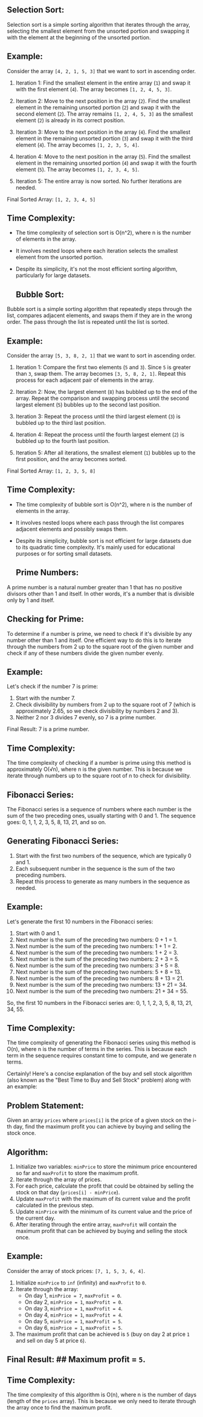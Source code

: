 ## Selection Sort:

Selection sort is a simple sorting algorithm that iterates through the array, selecting the smallest element from the unsorted portion and swapping it with the element at the beginning of the unsorted portion.

## Example:

Consider the array `[4, 2, 1, 5, 3]` that we want to sort in ascending order.

1. Iteration 1: Find the smallest element in the entire array (`1`) and swap it with the first element (`4`). The array becomes `[1, 2, 4, 5, 3]`.

2. Iteration 2: Move to the next position in the array (`2`). Find the smallest element in the remaining unsorted portion (`2`) and swap it with the second element (`2`). The array remains `[1, 2, 4, 5, 3]` as the smallest element (`2`) is already in its correct position.

3. Iteration 3: Move to the next position in the array (`4`). Find the smallest element in the remaining unsorted portion (`3`) and swap it with the third element (`4`). The array becomes `[1, 2, 3, 5, 4]`.

4. Iteration 4: Move to the next position in the array (`5`). Find the smallest element in the remaining unsorted portion (`4`) and swap it with the fourth element (`5`). The array becomes `[1, 2, 3, 4, 5]`.

5. Iteration 5: The entire array is now sorted. No further iterations are needed.

Final Sorted Array: `[1, 2, 3, 4, 5]`

## Time Complexity:

- The time complexity of selection sort is O(n^2), where n is the number of elements in the array.
- It involves nested loops where each iteration selects the smallest element from the unsorted portion.
- Despite its simplicity, it's not the most efficient sorting algorithm, particularly for large datasets.

  ## Bubble Sort:

Bubble sort is a simple sorting algorithm that repeatedly steps through the list, compares adjacent elements, and swaps them if they are in the wrong order. The pass through the list is repeated until the list is sorted.

## Example:

Consider the array `[5, 3, 8, 2, 1]` that we want to sort in ascending order.

1. Iteration 1: Compare the first two elements (`5` and `3`). Since `5` is greater than `3`, swap them. The array becomes `[3, 5, 8, 2, 1]`.
   Repeat this process for each adjacent pair of elements in the array.

2. Iteration 2: Now, the largest element (`8`) has bubbled up to the end of the array. Repeat the comparison and swapping process until the second largest element (`5`) bubbles up to the second last position.

3. Iteration 3: Repeat the process until the third largest element (`3`) is bubbled up to the third last position.

4. Iteration 4: Repeat the process until the fourth largest element (`2`) is bubbled up to the fourth last position.

5. Iteration 5: After all iterations, the smallest element (`1`) bubbles up to the first position, and the array becomes sorted.

Final Sorted Array: `[1, 2, 3, 5, 8]`

## Time Complexity:

- The time complexity of bubble sort is O(n^2), where n is the number of elements in the array.
- It involves nested loops where each pass through the list compares adjacent elements and possibly swaps them.
- Despite its simplicity, bubble sort is not efficient for large datasets due to its quadratic time complexity. It's mainly used for educational purposes or for sorting small datasets.

  ## Prime Numbers:

A prime number is a natural number greater than 1 that has no positive divisors other than 1 and itself. In other words, it's a number that is divisible only by 1 and itself.

## Checking for Prime:

To determine if a number is prime, we need to check if it's divisible by any number other than 1 and itself. One efficient way to do this is to iterate through the numbers from 2 up to the square root of the given number and check if any of these numbers divide the given number evenly.

## Example:

Let's check if the number 7 is prime:

1. Start with the number 7.
2. Check divisibility by numbers from 2 up to the square root of 7 (which is approximately 2.65, so we check divisibility by numbers 2 and 3).
3. Neither 2 nor 3 divides 7 evenly, so 7 is a prime number.

Final Result: 7 is a prime number.

## Time Complexity:

The time complexity of checking if a number is prime using this method is approximately O(√n), where n is the given number. This is because we iterate through numbers up to the square root of n to check for divisibility.

## Fibonacci Series:

The Fibonacci series is a sequence of numbers where each number is the sum of the two preceding ones, usually starting with 0 and 1. The sequence goes: 0, 1, 1, 2, 3, 5, 8, 13, 21, and so on.

## Generating Fibonacci Series:

1. Start with the first two numbers of the sequence, which are typically 0 and 1.
2. Each subsequent number in the sequence is the sum of the two preceding numbers.
3. Repeat this process to generate as many numbers in the sequence as needed.

## Example:

Let's generate the first 10 numbers in the Fibonacci series:

1. Start with 0 and 1.
2. Next number is the sum of the preceding two numbers: 0 + 1 = 1.
3. Next number is the sum of the preceding two numbers: 1 + 1 = 2.
4. Next number is the sum of the preceding two numbers: 1 + 2 = 3.
5. Next number is the sum of the preceding two numbers: 2 + 3 = 5.
6. Next number is the sum of the preceding two numbers: 3 + 5 = 8.
7. Next number is the sum of the preceding two numbers: 5 + 8 = 13.
8. Next number is the sum of the preceding two numbers: 8 + 13 = 21.
9. Next number is the sum of the preceding two numbers: 13 + 21 = 34.
10. Next number is the sum of the preceding two numbers: 21 + 34 = 55.

So, the first 10 numbers in the Fibonacci series are: 0, 1, 1, 2, 3, 5, 8, 13, 21, 34, 55.

## Time Complexity:

The time complexity of generating the Fibonacci series using this method is O(n), where n is the number of terms in the series. This is because each term in the sequence requires constant time to compute, and we generate n terms.

Certainly! Here's a concise explanation of the buy and sell stock algorithm (also known as the "Best Time to Buy and Sell Stock" problem) along with an example:

## Problem Statement:

Given an array `prices` where `prices[i]` is the price of a given stock on the i-th day, find the maximum profit you can achieve by buying and selling the stock once.

## Algorithm:

1. Initialize two variables: `minPrice` to store the minimum price encountered so far and `maxProfit` to store the maximum profit.
2. Iterate through the array of prices.
3. For each price, calculate the profit that could be obtained by selling the stock on that day (`prices[i] - minPrice`).
4. Update `maxProfit` with the maximum of its current value and the profit calculated in the previous step.
5. Update `minPrice` with the minimum of its current value and the price of the current day.
6. After iterating through the entire array, `maxProfit` will contain the maximum profit that can be achieved by buying and selling the stock once.

## Example:

Consider the array of stock prices: `[7, 1, 5, 3, 6, 4]`.

1. Initialize `minPrice` to `inf` (infinity) and `maxProfit` to `0`.
2. Iterate through the array:
   - On day 1, `minPrice = 7`, `maxProfit = 0`.
   - On day 2, `minPrice = 1`, `maxProfit = 0`.
   - On day 3, `minPrice = 1`, `maxProfit = 4`.
   - On day 4, `minPrice = 1`, `maxProfit = 4`.
   - On day 5, `minPrice = 1`, `maxProfit = 5`.
   - On day 6, `minPrice = 1`, `maxProfit = 5`.
3. The maximum profit that can be achieved is `5` (buy on day 2 at price `1` and sell on day 5 at price `6`).

## Final Result: ## Maximum profit = `5`.

## Time Complexity:

The time complexity of this algorithm is O(n), where n is the number of days (length of the `prices` array). This is because we only need to iterate through the array once to find the maximum profit.
